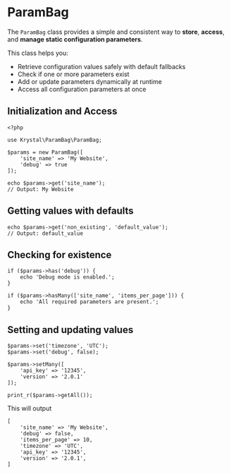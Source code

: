 ParamBag
=======

The `ParamBag` class provides a simple and consistent way to **store**, **access**, and **manage static configuration parameters**.

This class helps you:

-   Retrieve configuration values safely with default fallbacks
-   Check if one or more parameters exist
-   Add or update parameters dynamically at runtime
-   Access all configuration parameters at once


## Initialization and Access

    <?php
    
    use Krystal\ParamBag\ParamBag;
    
    $params = new ParamBag([
        'site_name' => 'My Website',
        'debug' => true
    ]);
    
    echo $params->get('site_name'); 
    // Output: My Website

## Getting values with defaults

    echo $params->get('non_existing', 'default_value'); 
    // Output: default_value

## Checking for existence

    if ($params->has('debug')) {
        echo 'Debug mode is enabled.';
    }
    
    if ($params->hasMany(['site_name', 'items_per_page'])) {
        echo 'All required parameters are present.';
    }

## Setting and updating values

    $params->set('timezone', 'UTC');
    $params->set('debug', false);
    
    $params->setMany([
        'api_key' => '12345',
        'version' => '2.0.1'
    ]);
    
    print_r($params->getAll());

This will output


    [
        'site_name' => 'My Website',
        'debug' => false,
        'items_per_page' => 10,
        'timezone' => 'UTC',
        'api_key' => '12345',
        'version' => '2.0.1',
    ]
